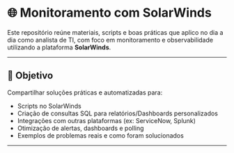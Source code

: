 # 🌐 Monitoramento com SolarWinds

Este repositório reúne materiais, scripts e boas práticas que aplico no dia a dia como analista de TI, com foco em monitoramento e observabilidade utilizando a plataforma **SolarWinds**.

---

## 🎯 Objetivo

Compartilhar soluções práticas e automatizadas para:
- Scripts no SolarWinds
- Criação de consultas SQL para relatórios/Dashboards personalizados
- Integrações com outras plataformas (ex: ServiceNow, Splunk)
- Otimização de alertas, dashboards e polling
- Exemplos de problemas reais e como foram solucionados

---

